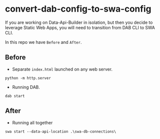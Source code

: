 # convert-dab-config-to-swa-config

If you are working on Data-Api-Builder in isolation, but then you decide to leverage Static Web Apps, you will need to transition from DAB CLI to SWA CLI.

In this repo we have `Before` and `After`.

## Before
- Separate `index.html` launched on any web server.
```
python -m http.server
```
- Running DAB.
```
dab start
```

## After
- Running all together
```
swa start --data-api-location .\swa-db-connections\ 
```
